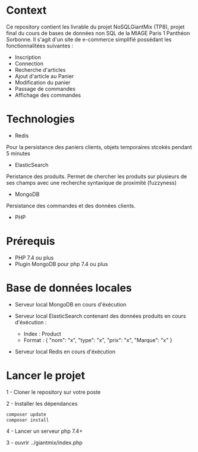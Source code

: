 # Context

Ce repository contient les livrable du projet NoSQLGiantMix (TP8), projet final du cours de bases de données non SQL de la MIAGE Paris 1 Panthéon Sorbonne.
Il s'agit d'un site de e-commerce simplifié possédant les fonctionnalitées suivantes : 

* Inscription
* Connection
* Recherche d'articles
* Ajout d'article au Panier
* Modification du panier
* Passage de commandes
* Affichage des commandes


# Technologies

* Redis

Pour la persistance des paniers clients, objets temporaires stcokés pendant 5 minutes

* ElasticSearch

Peristance des produits. Permet de chercher les produits sur plusieurs de ses champs avec une recherche syntaxique de proximité (fuzzyness)

* MongoDB

Persistance des commandes et des données clients.

* PHP

# Prérequis

* PHP 7.4 ou plus
* Plugin MongoDB pour php 7.4 ou plus
   
# Base de données locales

* Serveur local MongoDB en cours d'éxécution
* Serveur local ElasticSearch contenant des données produits en cours d'éxécution :
    * Index : Product
    * Format :
        {
         "nom": "x",
         "type": "x",
         "prix": "x",
         "Marque": "x"
        }

* Serveur local Redis en cours d'éxécution

# Lancer le projet

1 - Cloner le repository sur votre poste

2 - Installer les dépendances
```bash
composer update
composer install
```
4 - Lancer un serveur php 7.4+

3 - ouvrir ../giantmix/index.php
